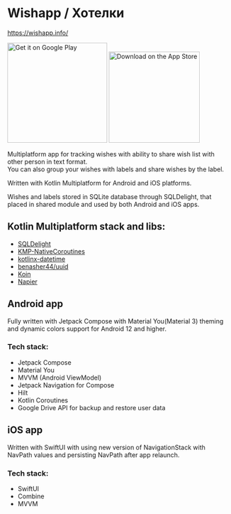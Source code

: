 # Wishapp / Хотелки

https://wishapp.info/

<a href='https://play.google.com/store/apps/details?id=ru.vitaliy.belyaev.wishapp&pcampaignid=pcampaignidMKT-Other-global-all-co-prtnr-py-PartBadge-Mar2515-1'><img alt='Get it on Google Play' src='https://play.google.com/intl/en_us/badges/static/images/badges/en_badge_web_generic.png' width='225'/></a>
<a href='https://apps.apple.com/app/id6450624836'><img alt='Download on the App Store' src='https://github-production-user-asset-6210df.s3.amazonaws.com/21678329/261083041-baac00dd-7f84-49dd-a358-17ea4dc089ad.png' width='205'/></a>

Multiplatform app for tracking wishes with ability to share wish list with other person in text format.<br/>
You can also group your wishes with labels and share wishes by the label.

Written with Kotlin Multiplatform for Android and iOS platforms.<br/>

Wishes and labels stored in SQLite database through SQLDelight, that placed in shared module and used by both Android and iOS apps.<br/>

## Kotlin Multiplatform stack and libs:
- [SQLDelight](https://github.com/cashapp/sqldelight)
- [KMP-NativeCoroutines](https://github.com/rickclephas/KMP-NativeCoroutines)
- [kotlinx-datetime](https://github.com/Kotlin/kotlinx-datetime)
- [benasher44/uuid](https://github.com/benasher44/uuid)
- [Koin](https://github.com/InsertKoinIO/koin)
- [Napier](https://github.com/AAkira/Napier)


## Android app

Fully written with Jetpack Compose with Material You(Material 3) theming and dynamic colors support for Android 12 and higher.

### Tech stack:
- Jetpack Compose
- Material You
- MVVM (Android ViewModel)
- Jetpack Navigation for Compose
- Hilt
- Kotlin Coroutines
- Google Drive API for backup and restore user data

## iOS app

Written with SwiftUI with using new version of NavigationStack with NavPath values and persisting NavPath after app relaunch.

### Tech stack:
- SwiftUI
- Combine
- MVVM


